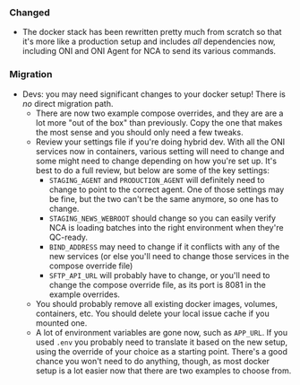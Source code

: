 ### Changed

- The docker stack has been rewritten pretty much from scratch so that it's
  more like a production setup and includes *all* dependencies now, including
  ONI and ONI Agent for NCA to send its various commands.

### Migration

- Devs: you may need significant changes to your docker setup! There is *no*
  direct migration path.
  - There are now two example compose overrides, and they are are a lot more
    "out of the box" than previously. Copy the one that makes the most sense
    and you should only need a few tweaks.
  - Review your settings file if you're doing hybrid dev. With all the ONI
    services now in containers, various setting will need to change and some
    might need to change depending on how you're set up. It's best to do a full
    review, but below are some of the key settings:
    - `STAGING_AGENT` and `PRODUCTION_AGENT` will definitely need to change to
      point to the correct agent. One of those settings may be fine, but the
      two can't be the same anymore, so one has to change.
    - `STAGING_NEWS_WEBROOT` should change so you can easily verify NCA is
      loading batches into the right environment when they're QC-ready.
    - `BIND_ADDRESS` may need to change if it conflicts with any of the new
      services (or else you'll need to change those services in the compose
      override file)
    - `SFTP_API_URL` will probably have to change, or you'll need to change the
      compose override file, as its port is 8081 in the example overrides.
  - You should probably remove all existing docker images, volumes, containers,
    etc. You should delete your local issue cache if you mounted one.
  - A lot of environment variables are gone now, such as `APP_URL`. If you used
    `.env` you probably need to translate it based on the new setup, using the
    override of your choice as a starting point. There's a good chance you
    won't need to do anything, though, as most docker setup is a lot easier now
    that there are two examples to choose from.
